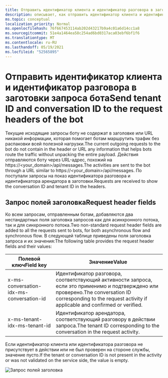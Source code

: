 ```yaml
---
title: Отправить идентификатор клиента и идентификатор разговора в заготовки запроса бота
description: описывает, как отправить идентификатор клиента и идентификатор разговора на заготовки запроса бота.
ms.topic: conceptual
localization_priority: Normal
ms.openlocfilehash: 76f667453114ab202d43217b9a4c01a6d14cc1a8
ms.sourcegitcommit: 51e4a1464ea58c254ad6bd0317aca03ebf6bf1f6
ms.translationtype: MT
ms.contentlocale: ru-RU
ms.lasthandoff: 05/19/2021
ms.locfileid: "52565895"
---
```

# <a name="send-tenant-id-and-conversation-id-to-the-request-headers-of-the-bot"></a><span data-ttu-id="1b3e8-103">Отправить идентификатор клиента и идентификатор разговора в заготовки запроса бота</span><span class="sxs-lookup"><span data-stu-id="1b3e8-103">Send tenant ID and conversation ID to the request headers of the bot</span></span>

<span data-ttu-id="1b3e8-104">Текущие исходящие запросы боту не содержат в заголовке или URL никакой информации, которая помогает ботам маршрутить трафик без распаковки всей полезной нагрузки.</span><span class="sxs-lookup"><span data-stu-id="1b3e8-104">The current outgoing requests to the bot do not contain in the header or URL any information that helps bots route the traffic without unpacking the entire payload.</span></span> <span data-ttu-id="1b3e8-105">Действия отправляются боту через URL-адрес, похожий на https://<your_domain>/api/messages.</span><span class="sxs-lookup"><span data-stu-id="1b3e8-105">The activities are sent to the bot through a URL similar to https://<your_domain>/api/messages.</span></span> <span data-ttu-id="1b3e8-106">По поступали запросы на показ идентификатора разговора и идентификатора арендатора в заготовки.</span><span class="sxs-lookup"><span data-stu-id="1b3e8-106">Requests are received to show the conversation ID and tenant ID in the headers.</span></span>

## <a name="request-header-fields"></a><span data-ttu-id="1b3e8-107">Запрос полей заголовка</span><span class="sxs-lookup"><span data-stu-id="1b3e8-107">Request header fields</span></span>

<span data-ttu-id="1b3e8-108">Ко всем запросам, отправленным ботам, добавляются два нестандартных поля заголовка запросов как для асинхронного потока, так и для синхронного потока.</span><span class="sxs-lookup"><span data-stu-id="1b3e8-108">Two non-standard request header fields are added to all the requests sent to bots, for both asynchronous flow and synchronous flow.</span></span> <span data-ttu-id="1b3e8-109">В следующей таблице приведены поля заголовка запроса и их значения:</span><span class="sxs-lookup"><span data-stu-id="1b3e8-109">The following table provides the request header fields and their values:</span></span>

| <span data-ttu-id="1b3e8-110">Полевой ключ</span><span class="sxs-lookup"><span data-stu-id="1b3e8-110">Field key</span></span> | <span data-ttu-id="1b3e8-111">Значение</span><span class="sxs-lookup"><span data-stu-id="1b3e8-111">Value</span></span> |
|----------------|-----------------|
| <span data-ttu-id="1b3e8-112">x-ms-conversation-id</span><span class="sxs-lookup"><span data-stu-id="1b3e8-112">x-ms-conversation-id</span></span> | <span data-ttu-id="1b3e8-113">Идентификатор разговора, соответствующий активности запроса, если это применимо и подтверждено или проверено.</span><span class="sxs-lookup"><span data-stu-id="1b3e8-113">The conversation ID corresponding to the request activity if applicable and confirmed or verified.</span></span> |
| <span data-ttu-id="1b3e8-114">x-ms-tenant-id</span><span class="sxs-lookup"><span data-stu-id="1b3e8-114">x-ms-tenant-id</span></span> | <span data-ttu-id="1b3e8-115">Идентификатор арендатора, соответствующий разговору в действии запроса.</span><span class="sxs-lookup"><span data-stu-id="1b3e8-115">The tenant ID corresponding to the conversation in the request activity.</span></span> |

<span data-ttu-id="1b3e8-116">Если идентификатор клиента или идентификатора разговора не присутствует в действии или не был проверен на стороне службы, значение пусто.</span><span class="sxs-lookup"><span data-stu-id="1b3e8-116">If the tenant or conversation ID is not present in the activity or was not validated on the service side, the value is empty.</span></span>

![Запрос полей заголовка](~/assets/images/bots/requestheaderfields.png)
